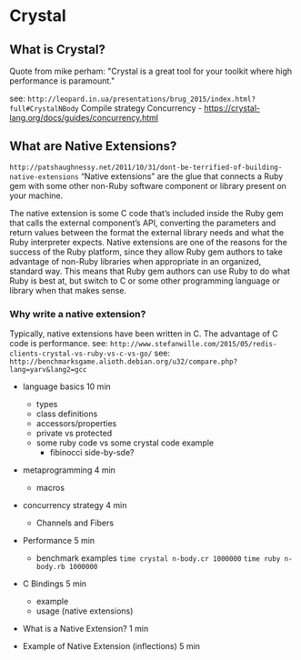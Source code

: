# Crystal

## What is Crystal?
Quote from mike perham:
"Crystal is a great tool for your toolkit where high performance is paramount."

see: `http://leopard.in.ua/presentations/brug_2015/index.html?full#CrystalNBody`
Compile strategy
Concurrency - https://crystal-lang.org/docs/guides/concurrency.html


##

## What are Native Extensions?
`http://patshaughnessy.net/2011/10/31/dont-be-terrified-of-building-native-extensions`
“Native extensions” are the glue that connects a Ruby gem with some other non-Ruby software component or library present on your machine.

The native extension is some C code that’s included inside the Ruby gem that calls the external component’s API, converting the parameters and return values between the format the external library needs and what the Ruby interpreter expects. Native extensions are one of the reasons for the success of the Ruby platform, since they allow Ruby gem authors to take advantage of non-Ruby libraries when appropriate in an organized, standard way. This means that Ruby gem authors can use Ruby to do what Ruby is best at, but switch to C or some other programming language or library when that makes sense.

### Why write a native extension?
Typically, native extensions have been written in C. The advantage of C code is performance.
see: `http://www.stefanwille.com/2015/05/redis-clients-crystal-vs-ruby-vs-c-vs-go/`
see: `http://benchmarksgame.alioth.debian.org/u32/compare.php?lang=yarv&lang2=gcc`


- language basics 10 min
  - types
  - class definitions
  - accessors/properties
  - private vs protected
  - some ruby code vs some crystal code example
    - fibinocci side-by-sde?

- metaprogramming 4 min
  - macros

- concurrency strategy 4 min
  - Channels and Fibers

- Performance 5 min
  - benchmark examples
  `time crystal n-body.cr 1000000`
  `time ruby n-body.rb 1000000`

- C Bindings 5 min
  - example
  - usage (native extensions)

- What is a Native Extension? 1 min

- Example of Native Extension (inflections) 5 min
